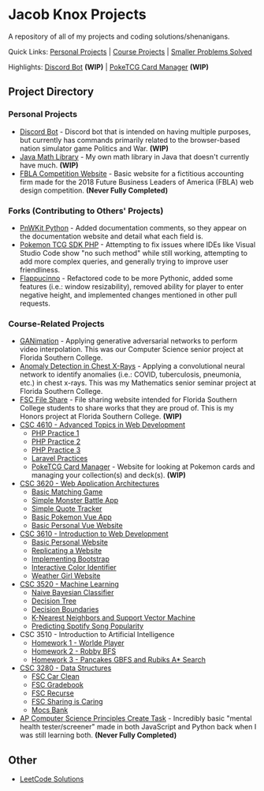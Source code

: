# Jacob Knox Projects
A repository of all of my projects and coding solutions/shenanigans.

Quick Links: [Personal Projects](https://github.com/JacobKnox/Jacob-Knox-Projects#personal-projects) | [Course Projects](https://github.com/JacobKnox/Jacob-Knox-Projects#course-related-projects) | [Smaller Problems Solved](https://github.com/JacobKnox/Jacob-Knox-Projects#other)

Highlights: [Discord Bot](https://github.com/JacobKnox/Personal-Discord-Bot#readme) **(WIP)** | [PokeTCG Card Manager](https://github.com/JacobKnox/PokeTCG-Card-Manager#readme) **(WIP)**
## Project Directory
### Personal Projects
- [Discord Bot](https://github.com/JacobKnox/Personal-Discord-Bot#readme) - Discord bot that is intended on having multiple purposes, but currently has commands primarily related to the browser-based nation simulator game Politics and War. **(WIP)**
- [Java Math Library](https://github.com/JacobKnox/Math-Library-Project#readme) - My own math library in Java that doesn't currently have much. **(WIP)**
- [FBLA Competition Website](https://github.com/JacobKnox/FBLA_Web_Design_Project) - Basic website for a fictitious accounting firm made for the 2018 Future Business Leaders of America (FBLA) web design competition. **(Never Fully Completed)**
### Forks (Contributing to Others' Projects)
- [PnWKit Python](https://github.com/JacobKnox/pnwkit-py#readme) - Added documentation comments, so they appear on the documentation website and detail what each field is.
- [Pokemon TCG SDK PHP](https://github.com/JacobKnox/pokemon-tcg-sdk-php#readme) - Attempting to fix issues where IDEs like Visual Studio Code show "no such method" while still working, attempting to add more complex queries, and generally trying to improve user friendliness.
- [Flappucinno](https://github.com/JacobKnox/Flappuccino#readme) - Refactored code to be more Pythonic, added some features (i.e.: window resizability), removed ability for player to enter negative height, and implemented changes mentioned in other pull requests.
### Course-Related Projects
- [GANimation](https://github.com/pharmony01/SeniorProject#readme) - Applying generative adversarial networks to perform video interpolation. This was our Computer Science senior project at Florida Southern College.
- [Anomaly Detection in Chest X-Rays](https://github.com/JacobKnox/Anomaly-Detection-in-Chest-Xrays#readme) - Applying a convolutional neural network to identify anomalies (i.e.: COVID, tuberculosis, pneumonia, etc.) in chest x-rays. This was my Mathematics senior seminar project at Florida Southern College.
- [FSC File Share](https://github.com/JacobKnox/FSC-File-Share#readme) - File sharing website intended for Florida Southern College students to share works that they are proud of. This is my Honors project at Florida Southern College. **(WIP)**
- [CSC 4610 - Advanced Topics in Web Development](https://github.com/JacobKnox/Jacob-Knox-Projects/tree/main/CSC%204610#readme)
  - [PHP Practice 1](https://github.com/JacobKnox/Jacob-Knox-Projects/tree/main/CSC%204610#php-practice-1)
  - [PHP Practice 2](https://github.com/JacobKnox/Jacob-Knox-Projects/tree/main/CSC%204610#php-practice-2)
  - [PHP Practice 3](https://github.com/JacobKnox/Jacob-Knox-Projects/tree/main/CSC%204610#php-practice-3)
  - [Laravel Practices](https://github.com/JacobKnox/Jacob-Knox-Projects/tree/main/CSC%204610#laravel-practices-2-5)
  - [PokeTCG Card Manager](https://github.com/JacobKnox/PokeTCG-Card-Manager#readme) - Website for looking at Pokemon cards and managing your collection(s) and deck(s). **(WIP)**
- [CSC 3620 - Web Application Architectures](https://github.com/JacobKnox/Jacob-Knox-Projects/tree/main/CSC%203620#readme)
  - [Basic Matching Game](https://github.com/JacobKnox/Jacob-Knox-Projects/tree/main/CSC%203620/Project%200)
  - [Simple Monster Battle App](https://github.com/JacobKnox/Jacob-Knox-Projects/tree/main/CSC%203620/Project%202)
  - [Simple Quote Tracker](https://github.com/JacobKnox/Jacob-Knox-Projects/tree/main/CSC%203620/Project%203)
  - [Basic Pokemon Vue App](https://github.com/JacobKnox/Jacob-Knox-Projects/tree/main/CSC%203620/Project%204)
  - [Basic Personal Vue Website](https://github.com/JacobKnox/Jacob-Knox-Projects/tree/main/CSC%203620/Project%205)
- [CSC 3610 - Introduction to Web Development](https://github.com/JacobKnox/Jacob-Knox-Projects/tree/main/CSC%203610#readme)
  - [Basic Personal Website](https://github.com/JacobKnox/Jacob-Knox-Projects/blob/main/CSC%203610#project-1---basic-personal-website)
  - [Replicating a Website](https://github.com/JacobKnox/Jacob-Knox-Projects/blob/main/CSC%203610#project-2---replicating-a-website)
  - [Implementing Bootstrap](https://github.com/JacobKnox/Jacob-Knox-Projects/tree/main/CSC%203610#project-3---implementing-bootstrap)
  - [Interactive Color Identifier](https://github.com/JacobKnox/Jacob-Knox-Projects/tree/main/CSC%203610#project-4---interactive-color-identifier)
  - [Weather Girl Website](https://github.com/JacobKnox/Jacob-Knox-Projects/tree/main/CSC%203610#project-5---weather-girl-website)
- [CSC 3520 - Machine Learning](https://github.com/JacobKnox/Jacob-Knox-Projects/tree/main/CSC%203520#readme)
  - [Naive Bayesian Classifier](https://github.com/JacobKnox/Jacob-Knox-Projects/tree/main/CSC%203520#homework-1---naive-bayesian-classifier)
  - [Decision Tree](https://github.com/JacobKnox/Jacob-Knox-Projects/tree/main/CSC%203520#homework-2---decision-tree)
  - [Decision Boundaries](https://github.com/JacobKnox/Jacob-Knox-Projects/tree/main/CSC%203520#homework-3---decision-boundaries)
  - [K-Nearest Neighbors and Support Vector Machine](https://github.com/JacobKnox/Jacob-Knox-Projects/tree/main/CSC%203520#homework-4---k-nearest-neighbors-and-support-vector-machine)
  - [Predicting Spotify Song Popularity](https://github.com/JacobKnox/Predicting-Spotify-Song-Popularity#readme)
- CSC 3510 - Introduction to Artificial Intelligence
  - [Homework 1 - Worlde Player](https://github.com/JacobKnox/wordle)
  - [Homework 2 - Robby BFS](https://github.com/JacobKnox/Robby-BFS#readme)
  - [Homework 3 - Pancakes GBFS and Rubiks A* Search](https://github.com/JacobKnox/Pancakes-GBFS-Rubiks-A-Star#readme)
- [CSC 3280 - Data Structures](https://github.com/JacobKnox/Jacob-Knox-Projects/tree/main/CSC%203280#readme)
  - [FSC Car Clean](https://github.com/JacobKnox/Jacob-Knox-Projects/tree/main/CSC%203280#fsc-car-clean)
  - [FSC Gradebook](https://github.com/JacobKnox/Jacob-Knox-Projects/tree/main/CSC%203280#fsc-gradebook)
  - [FSC Recurse](https://github.com/JacobKnox/Jacob-Knox-Projects/tree/main/CSC%203280#fsc-recurse)
  - [FSC Sharing is Caring](https://github.com/JacobKnox/Jacob-Knox-Projects/tree/main/CSC%203280#fsc-sharing-is-caring)
  - [Mocs Bank](https://github.com/JacobKnox/Jacob-Knox-Projects/tree/main/CSC%203280#mocs-bank)
- [AP Computer Science Principles Create Task](https://github.com/JacobKnox/CreateTask_APCSP) - Incredibly basic "mental health tester/screener" made in both JavaScript and Python back when I was still learning both. **(Never Fully Completed)**
## Other
- [LeetCode Solutions](https://github.com/JacobKnox/Jacob-Knox-Projects/tree/main/LeetCode%20Solutions#readme)
